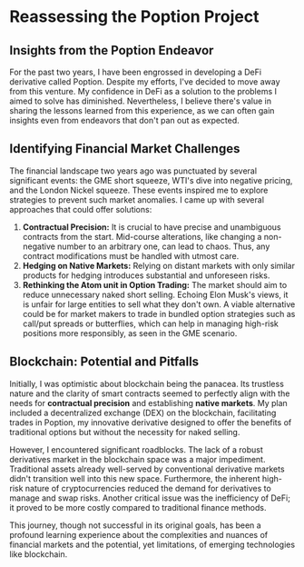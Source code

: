# Reassessing the Poption Project

## Insights from the Poption Endeavor

For the past two years, I have been engrossed in developing a DeFi derivative called Poption. Despite my efforts, I've decided to move away from this venture. My confidence in DeFi as a solution to the problems I aimed to solve has diminished. Nevertheless, I believe there's value in sharing the lessons learned from this experience, as we can often gain insights even from endeavors that don't pan out as expected.

## Identifying Financial Market Challenges

The financial landscape two years ago was punctuated by several significant events: the GME short squeeze, WTI's dive into negative pricing, and the London Nickel squeeze. These events inspired me to explore strategies to prevent such market anomalies. I came up with several approaches that could offer solutions:

1. **Contractual Precision:** It is crucial to have precise and unambiguous contracts from the start. Mid-course alterations, like changing a non-negative number to an arbitrary one, can lead to chaos. Thus, any contract modifications must be handled with utmost care.
2. **Hedging on Native Markets:** Relying on distant markets with only similar products for hedging introduces substantial and unforeseen risks.
3. **Rethinking the Atom unit in Option Trading:** The market should aim to reduce unnecessary naked short selling. Echoing Elon Musk's views, it is unfair for large entities to sell what they don't own. A viable alternative could be for market makers to trade in bundled option strategies such as call/put spreads or butterflies, which can help in managing high-risk positions more responsibly, as seen in the GME scenario.

## Blockchain: Potential and Pitfalls

Initially, I was optimistic about blockchain being the panacea. Its trustless nature and the clarity of smart contracts seemed to perfectly align with the needs for **contractual precision** and establishing **native markets**. My plan included a decentralized exchange (DEX) on the blockchain, facilitating trades in Poption, my innovative derivative designed to offer the benefits of traditional options but without the necessity for naked selling.

However, I encountered significant roadblocks. The lack of a robust derivatives market in the blockchain space was a major impediment. Traditional assets already well-served by conventional derivative markets didn't transition well into this new space. Furthermore, the inherent high-risk nature of cryptocurrencies reduced the demand for derivatives to manage and swap risks. Another critical issue was the inefficiency of DeFi; it proved to be more costly compared to traditional finance methods. 

This journey, though not successful in its original goals, has been a profound learning experience about the complexities and nuances of financial markets and the potential, yet limitations, of emerging technologies like blockchain.
